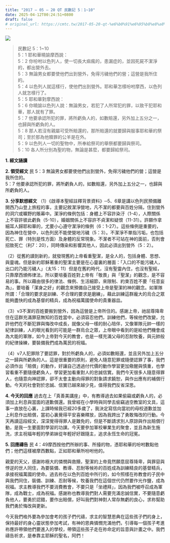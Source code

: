 ```yaml
---
title: "2017 – 05 – 20 QT 民數記 5：1~10"
date: 2025-04-12T00:24:51+0800
draft: false
# original_url: https://cmtc.tw/2017-05-20-qt-%e6%b0%91%e6%95%b8%e8%a8%98-5%ef%bc%9a110
---
```


![](/images/qt.jpg)
> 民數記 5：1\~10  
> 5：1 耶和華曉諭摩西說：  
> 5：2 你吩咐以色列人，使一切長大痲瘋的，患漏症的，並因死屍不潔淨的，都出營外去。  
> 5：3 無論男女都要使他們出到營外，免得污穢他們的營；這營是我所住的。  
> 5：4 以色列人就這樣行，使他們出到營外。耶和華怎樣吩咐摩西，以色列人就怎樣行了。  
> 5：5 耶和華對摩西說：  
> 5：6 你曉諭以色列人說：無論男女，若犯了人所常犯的罪，以致干犯耶和華，那人就有了罪。  
> 5：7 他要承認所犯的罪，將所虧負人的，如數賠還，另外加上五分之一，也歸與所虧負的人。  
> 5：8 那人若沒有親屬可受所賠還的，那所賠還的就要歸與服事耶和華的祭司；至於那為他贖罪的公羊是在外。  
> 5：9 以色列人一切的聖物中，所奉給祭司的舉祭都要歸與祭司。  
> 5：10 各人所分別為聖的物，無論是甚麼，都要歸給祭司。

**1. 經文誦讀**

**2. 領受經文**
民 5：3 無論男女都要使他們出到營外，免得污穢他們的營；這營是我所住的。  
5：7 他要承認所犯的罪，將所虧負人的，如數賠還，另外加上五分之一，也歸與所虧負的人。

**3. 分享默想經文**
（1）《啟導本聖經註釋背景資料》─5、6章是講以色列民預備離開西乃山登上旅程的事，主要記敘潔淨營地，凡不潔的都要與百姓分隔，住到營外的洞穴或曠野的賬幕中。潔淨的條例包括：身體上不容許染汙（1-4），人際關係上不容許彼此虧負（5-10），婚姻關係上不容許不貞潔和疑恨（11-31）。許願作拿細耳人歸耶和華的，尤要小心遵守潔淨的條例（6：1-27）。這些條例是重要的，因為神住在營中，以色列民不能使營地污穢（5：3）。不潔淨不單指污垢，也包括死亡、罪（特別是性方面）及身體的反常現象。不潔者不可站在神的面前，否則會招致死亡（利7：20），同時傳染和影響其他人，因此必須出到營外（5：2）。

（2）從舊約讀到新約，就發現舊約上帝看重聖潔，是全人的，包括身體、思想、與靈魂。但是新約耶穌著重的聖潔主要是在心靈裏的層面：「入口的不能污穢人，出口的乃能污穢人」（太15：11）但是在舊約時代，沒有聖靈內住，也沒有聖經，只靠摩西頒佈律法，所以要培養百姓對上帝有「敬畏」與「聖潔」的觀念，是不容易的事。所以藉由很多的律法、條例、生活細節，來限制、約束百姓不要「任意妄為」，要培養「潔身之好」的觀念來預備自己接受上帝是聖潔的神的觀念。如軍隊所謂：「合理的要求是訓練、不合理的要求是磨練」，藉此訓練這群龐大的烏合之眾能夠盡快的成為基督的精兵，成為祝福萬國使命的貴重器皿。

（3）v3不潔的百姓要搬到營外，因為這營是上帝所住的。感謝上帝，祂屈尊降卑住在這群充滿罪惡無知的百姓當中，必須容忍他們，訓練他們，等候他們改變，允許他們在不斷犯罪與悔改中成長，就像父母一樣的耐心陪伴，又像軍隊元帥一樣的紀律訓練，人的眼光看到的可能是一群烏合之眾，上帝眼中看到的是給他們機會成為大能的軍隊，如今上帝對今天的教會，也是一樣充滿父母的忍耐牧養，與元帥般的紀律操練，要裝備我們成為萬民的祝福。

（4）v7人犯罪除了要認罪，對於所虧負人的，必須如數賠還，並且另外加上五分之一歸與所虧負的人。這是很重要的原則，避免人隨意犯罪或隨便認罪了事，我們必須作出「賠償」的動作，好讓自己透過付代價的動作學習更加儆醒與慎重，也學習看重不要隨便虧負人，學習更加看重對人的忠誠信實。我們今天很多人隨意得罪人，也隨意向神認罪，卻不太會主動向得罪的對象請求饒恕，與作出應有的補償行動。今天的社會對於忠誠、信實已越來越少見，值得我們反省深思。

**4. 今天的回應**
過去在上「真善美講座」中，有教導過去如果偷竊或虧負人的，必須加上利息與當面的道歉償還。我曾經在小學時與同學去偷竊過空教室的文具，這事一直放在心裏，上課時候我已經20多歲了，我決定寫信向當初的母校道歉並加上利息作出賠償，當初心裏覺得平安喜樂釋放，因為我跨出了勇敢悔改的行動。今天再讀這段經文，深深覺得得罪人是難免的，但是不斷請求別人原諒與作出賠償行動，是我一生要面對學習的功課。今天要參加軍校畢業生的聚會，並且為新生施洗，求主祝福年輕的學弟妹從年輕好好跟隨主，追求永恆生命的冠冕。

**5. 回應禱告**
民 4：49摩西按他們所辦的事、所擡的物，憑耶和華的吩咐數點他們；他們這樣被摩西數點，正如耶和華所吩咐他的。

親愛的天父，感謝祢極大的憐憫與救贖，聖潔的上帝竟然願意屈尊降卑，與罪惡與悖逆的世人同住，為要裝備、教導、忍耐等候祢的百姓成為訓練精良的基督精兵，承接祝福萬國的使命。過去祢在以色列百姓中所行的，如今照樣在祢教會的子民中與我們同住，裝備、訓練、忍耐等候，牧養我們在這個世代仍然要作光作鹽，成為祝福。求主教導我們不要消費教會，不要只是「坐禮拜」，因為我們被呼召成為軍隊，成為戰士，成為祝福。感謝祢也教導我們對人需要充滿忠誠信實，不要隨意虧負他人，要勇於認錯，要作出賠償，好叫我們對神對人常存無虧的良心，求祢幫助我們勇於悔改與更新。

今天我們格外要為參加會考的孩子們代禱，求主的智慧恩典在這些孩子們的身上，保持最好的身心靈狀態參加考試，有神的恩典憐憫充滿他們，引導每一個孩子考進祢應許帶領他們要進入的學校，帶領這些孩子走在祢命定的旨意與計畫之中。我們禱告祈求，是奉靠主耶穌的聖名，阿們！
